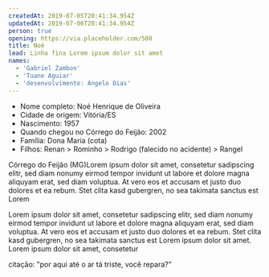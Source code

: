 ```yaml
---
createdAt: 2019-07-05T20:41:34.954Z
updatedAt: 2019-07-06T20:41:34.954Z
person: true
opening: https://via.placeholder.com/500
title: Noé
lead: Linha fina Lorem ipsum dolor sit amet
names:
  - 'Gabriel Zambon'
  - 'Tuane Aguiar'
  - 'desenvolvimento: Angelo Dias'
---
```


<div class="infos">

- Nome completo: Noé Henrique de Oliveira
- Cidade de origem: Vitória/ES
- Nascimento: 1957
- Quando chegou no Córrego do Feijão: 2002
- Família:  Dona Maria (cota)
- Filhos: Renan > Rominho > Rodrigo (falecido no acidente) > Rangel

</div>

<span class="location">Córrego do Feijão (MG)</span>Lorem ipsum dolor sit amet, consetetur sadipscing elitr, sed diam nonumy eirmod tempor invidunt ut labore et dolore magna aliquyam erat, sed diam voluptua. At vero eos et accusam et justo duo dolores et ea rebum. Stet clita kasd gubergren, no sea takimata sanctus est Lorem

<div class="video" title="Título descritivo do vídeo para acessibilidade" data-video="zeKT_YFuU0o"></div>

Lorem ipsum dolor sit amet, consetetur sadipscing elitr, sed diam nonumy eirmod tempor invidunt ut labore et dolore magna aliquyam erat, sed diam voluptua. At vero eos et accusam et justo duo dolores et ea rebum. Stet clita kasd gubergren, no sea takimata sanctus est Lorem ipsum dolor sit amet. Lorem ipsum dolor sit amet, consetetur

<div class="video" title="Título descritivo do vídeo para acessibilidade" data-video="PTMNSy5o5dc"></div>

citação: "por aqui até o ar tá triste, você repara?"